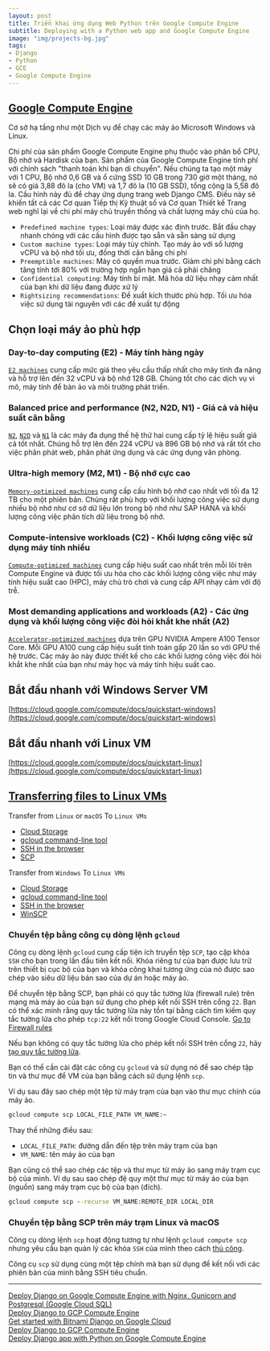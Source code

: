 ```yaml
---
layout: post
title: Triển khai ứng dụng Web Python trên Google Compute Engine
subtitle: Deploying with a Python web app and Google Compute Engine
image: "img/projects-bg.jpg"
tags:
- Django
- Python
- GCE
- Google Compute Engine
---
```


## [Google Compute Engine](https://cloud.google.com/compute)

Cơ sở hạ tầng như một Dịch vụ để chạy các máy ảo Microsoft Windows và Linux.

Chi phí của sản phẩm Google Compute Engine phụ thuộc vào phân bổ CPU, Bộ nhớ và Hardisk của bạn. Sản phẩm của Google Compute Engine tính phí với chính sách "thanh toán khi bạn di chuyển". Nếu chúng ta tạo một máy với 1 CPU, Bộ nhớ 0,6 GB và ổ cứng SSD 10 GB trong 730 giờ một tháng, nó sẽ có giá 3,88 đô la (cho VM) và 1,7 đô la (10 GB SSD), tổng cộng là 5,58 đô la. Cấu hình này đủ để chạy ứng dụng trang web Django CMS. Điều này sẽ khiến tất cả các Cơ quan Tiếp thị Kỹ thuật số và Cơ quan Thiết kế Trang web nghĩ lại về chi phí máy chủ truyền thống và chất lượng máy chủ của họ.

- `Predefined machine types`: Loại máy được xác định trước. Bắt đầu chạy nhanh chóng với các cấu hình được tạo sẵn và sẵn sàng sử dụng
- `Custom machine types`: Loại máy tùy chỉnh. Tạo máy ảo với số lượng vCPU và bộ nhớ tối ưu, đồng thời cân bằng chi phí
- `Preemptible machines`: Máy có quyền mua trước. Giảm chi phí bằng cách tăng tính tới 80% với trường hợp ngắn hạn giá cả phải chăng
- `Confidential computing`: Máy tính bí mật. Mã hóa dữ liệu nhạy cảm nhất của bạn khi dữ liệu đang được xử lý
- `Rightsizing recommendations`: Đề xuất kích thước phù hợp. Tối ưu hóa việc sử dụng tài nguyên với các đề xuất tự động


## Chọn loại máy ảo phù hợp


### Day-to-day computing (E2) - Máy tính hàng ngày

[`E2 machines`](https://cloud.google.com/compute/docs/machine-types#e2_machine_types) cung cấp mức giá theo yêu cầu thấp nhất cho máy tính đa năng và hỗ trợ lên đến 32 vCPU và bộ nhớ 128 GB. Chúng tốt cho các dịch vụ vi mô, máy tính để bàn ảo và môi trường phát triển.


### Balanced price and performance (N2, N2D, N1) - Giá cả và hiệu suất cân bằng

[`N2`](https://cloud.google.com/compute/docs/machine-types#n2_machine_types), [`N2D`](https://cloud.google.com/compute/docs/machine-types#n2d_machine_types) và [`N1`](https://cloud.google.com/compute/docs/machine-types#n1_machine_types) là các máy đa dụng thế hệ thứ hai cung cấp tỷ lệ hiệu suất giá cả tốt nhất. Chúng hỗ trợ lên đến 224 vCPU và 896 GB bộ nhớ và rất tốt cho việc phân phát web, phân phát ứng dụng và các ứng dụng văn phòng.


### Ultra-high memory (M2, M1) - Bộ nhớ cực cao

[`Memory-optimized machines`](https://cloud.google.com/compute/docs/machine-types#memory-optimized_machine_type_family) cung cấp cấu hình bộ nhớ cao nhất với tối đa 12 TB cho một phiên bản. Chúng rất phù hợp với khối lượng công việc sử dụng nhiều bộ nhớ như cơ sở dữ liệu lớn trong bộ nhớ như SAP HANA và khối lượng công việc phân tích dữ liệu trong bộ nhớ.


### Compute-intensive workloads (C2) - Khối lượng công việc sử dụng máy tính nhiều

[`Compute-optimized machines`](https://cloud.google.com/compute/docs/machine-types#compute-optimized_machine_type_family) cung cấp hiệu suất cao nhất trên mỗi lõi trên Compute Engine và được tối ưu hóa cho các khối lượng công việc như máy tính hiệu suất cao (HPC), máy chủ trò chơi và cung cấp API nhạy cảm với độ trễ.


### Most demanding applications and workloads (A2) - Các ứng dụng và khối lượng công việc đòi hỏi khắt khe nhất (A2)

[`Accelerator-optimized machines`](https://cloud.google.com/compute/docs/machine-types#accelerator-optimized_machine_type_family) dựa trên GPU NVIDIA Ampere A100 Tensor Core. Mỗi GPU A100 cung cấp hiệu suất tính toán gấp 20 lần so với GPU thế hệ trước. Các máy ảo này được thiết kế cho các khối lượng công việc đòi hỏi khắt khe nhất của bạn như máy học và máy tính hiệu suất cao.


## Bắt đầu nhanh với Windows Server VM

[https://cloud.google.com/compute/docs/quickstart-windows](https://cloud.google.com/compute/docs/quickstart-windows)


## Bắt đầu nhanh với  Linux VM

[https://cloud.google.com/compute/docs/quickstart-linux](https://cloud.google.com/compute/docs/quickstart-linux)


## [Transferring files to Linux VMs](https://cloud.google.com/compute/docs/instances/transfer-files)

Transfer from `Linux` or `macOS` To `Linux VMs`
- [Cloud Storage](https://cloud.google.com/compute/docs/instances/transfer-files#gcstransfer)
- [gcloud command-line tool](https://cloud.google.com/compute/docs/instances/transfer-files#transfergcloud)
- [SSH in the browser](https://cloud.google.com/compute/docs/instances/transfer-files#transferbrowser)
- [SCP](https://cloud.google.com/compute/docs/instances/transfer-files#scp)

Transfer from `Windows` To `Linux VMs`
- [Cloud Storage](https://cloud.google.com/compute/docs/instances/transfer-files#gcstransfer)
- [gcloud command-line tool](https://cloud.google.com/compute/docs/instances/transfer-files#transfergcloud)
- [SSH in the browser](https://cloud.google.com/compute/docs/instances/transfer-files#transferbrowser)
- [WinSCP](https://cloud.google.com/compute/docs/instances/transfer-files#winscp)


### Chuyển tệp bằng công cụ dòng lệnh `gcloud`
Công cụ dòng lệnh `gcloud` cung cấp tiện ích truyền tệp `SCP`, tạo cặp khóa `SSH` cho bạn trong lần đầu tiên kết nối. Khóa riêng tư của bạn được lưu trữ trên thiết bị cục bộ của bạn và khóa công khai tương ứng của nó được sao chép vào siêu dữ liệu bản sao của dự án hoặc máy ảo.

Để chuyển tệp bằng SCP, bạn phải có quy tắc tường lửa (firewall rule) trên mạng mà máy ảo của bạn sử dụng cho phép kết nối SSH trên cổng `22`. Bạn có thể xác minh rằng quy tắc tường lửa này tồn tại bằng cách tìm kiếm quy tắc tường lửa cho phép `tcp:22` kết nối trong Google Cloud Console.
<a href="https://console.cloud.google.com/networking/firewalls" target="_blank">Go to Firewall rules</a>

Nếu bạn không có quy tắc tường lửa cho phép kết nối SSH trên cổng `22`, hãy [tạo quy tắc tường lửa](https://cloud.google.com/vpc/docs/using-firewalls#creating_firewall_rules).

Bạn có thể cần cài đặt các công cụ `gcloud` và sử dụng nó để sao chép tập tin và thư mục để VM của bạn bằng cách sử dụng lệnh `scp`.

Ví dụ sau đây sao chép một tệp từ máy trạm của bạn vào thư mục chính của máy ảo.
```bat
gcloud compute scp LOCAL_FILE_PATH VM_NAME:~
```
Thay thế những điều sau:
- `LOCAL_FILE_PATH`: đường dẫn đến tệp trên máy trạm của bạn
- `VM_NAME`: tên máy ảo của bạn

Bạn cũng có thể sao chép các tệp và thư mục từ máy ảo sang máy trạm cục bộ của mình. Ví dụ sau sao chép đệ quy một thư mục từ máy ảo của bạn (nguồn) sang máy trạm cục bộ của bạn (đích).

```bat
gcloud compute scp --recurse VM_NAME:REMOTE_DIR LOCAL_DIR
```


### Chuyển tệp bằng SCP trên máy trạm Linux và macOS

Công cụ dòng lệnh `scp` hoạt động tương tự như lệnh `gcloud compute scp` nhưng yêu cầu bạn quản lý các khóa `SSH` của mình theo cách [thủ công](https://cloud.google.com/compute/docs/instances/adding-removing-ssh-keys).

Công cụ `scp` sử dụng cùng một tệp chính mà bạn sử dụng để kết nối với các phiên bản của mình bằng SSH tiêu chuẩn.





-----
[Deploy Django on Google Compute Engine with Nginx, Gunicorn and Postgresql (Google Cloud SQL)](https://djangocircle.com/deploy-django-on-google-compute-engine-with-nginx-gunicorn-and-postgresql-google-cloud-sql/)  
[Deploy Django to GCP Compute Engine](https://www.minimalistbeing.com/blog/django-deployment-gcp-compute-engine/)  
[Get started with Bitnami Django on Google Cloud](https://cloud.google.com/community/tutorials/get-started-bitnami-django)  
[Deploy Django to GCP Compute Engine](https://www.minimalistbeing.com/blog/django-deployment-gcp-compute-engine/)  
[Deploy Django app with Python on Google Compute Engine](https://stackoverflow.com/questions/46783781/deploy-django-1-10-app-with-python-3-6-on-google-compute-engine)  

